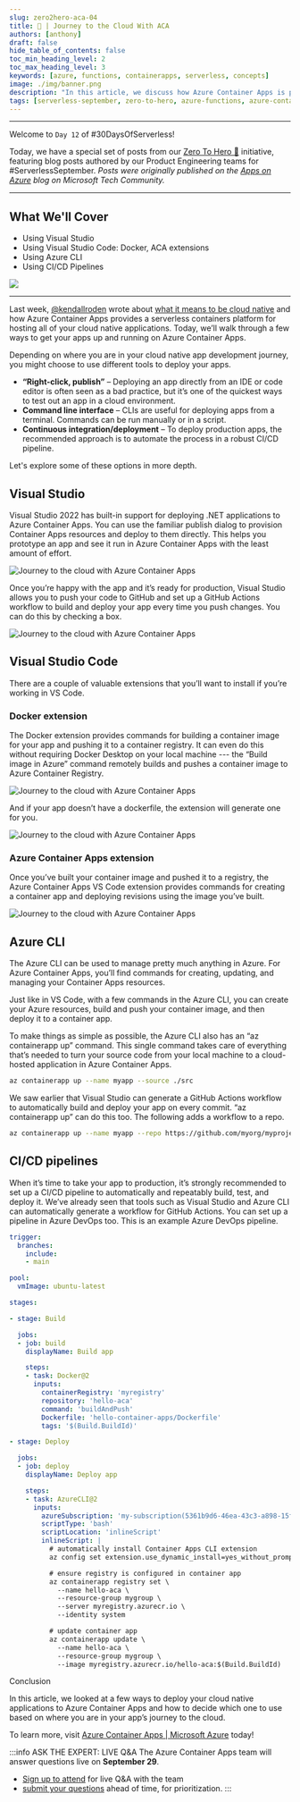 ```yaml
---
slug: zero2hero-aca-04
title: 🚀 | Journey to the Cloud With ACA
authors: [anthony]
draft: false
hide_table_of_contents: false
toc_min_heading_level: 2
toc_max_heading_level: 3
keywords: [azure, functions, containerapps, serverless, concepts]
image: ./img/banner.png
description: "In this article, we discuss how Azure Container Apps is purpose-built to support cloud native applications." 
tags: [serverless-september, zero-to-hero, azure-functions, azure-container-apps, dapr]
---
```


<head>
  <meta name="twitter:url" 
    content="https://azure.github.io/Cloud-Native/blog/zero2hero-aca-01" />
  <meta name="twitter:title" 
    content="#ZeroToHero: Go Cloud Native With Azure Container Apps" />
  <meta name="twitter:description" 
    content="#ZeroToHero: Go Cloud Native With Azure Container Apps" />
  <meta name="twitter:image"
    content="https://azure.github.io/Cloud-Native/img/banners/serverless-zero2hero.png" />
  <meta name="twitter:card" content="summary_large_image" />
  <meta name="twitter:creator" 
    content="@nitya" />
  <meta name="twitter:site" content="@AzureAdvocates" /> 
  <link rel="canonical" 
    href="https://techcommunity.microsoft.com/t5/apps-on-azure-blog/go-cloud-native-with-azure-container-apps/ba-p/3616407" />
</head>

---

Welcome to `Day 12` of #30DaysOfServerless!

Today, we have a special set of posts from our [Zero To Hero 🚀](/serverless-september/ZeroToHero) initiative, featuring blog posts authored by our Product Engineering teams for #ServerlessSeptember. _Posts were originally published on the [Apps on Azure](https://techcommunity.microsoft.com/t5/apps-on-azure-blog/journey-to-the-cloud-with-azure-container-apps/ba-p/3622609?WT.mc_id=javascript-74010-cxa) blog on Microsoft Tech Community._

---

## What We'll Cover
 * Using Visual Studio
 * Using Visual Studio Code: Docker, ACA extensions
 * Using Azure CLI
 * Using CI/CD Pipelines

![](./img/zero-to-hero-anthony.png)

---

Last week, [@kendallroden](https://techcommunity.microsoft.com/t5/user/viewprofilepage/user-id/296868?WT.mc_id=javascript-74010-cxa) wrote about [what it means to be cloud native](https://techcommunity.microsoft.com/t5/apps-on-azure-blog/go-cloud-native-with-azure-container-apps/ba-p/3616407) and how Azure Container Apps provides a serverless containers platform for hosting all of your cloud native applications. Today, we’ll walk through a few ways to get your apps up and running on Azure Container Apps.

Depending on where you are in your cloud native app development journey, you might choose to use different tools to deploy your apps.

 * **“Right-click, publish”** – Deploying an app directly from an IDE or code editor is often seen as a bad practice, but it’s one of the quickest ways to test out an app in a cloud environment.
 * **Command line interface** – CLIs are useful for deploying apps from a terminal. Commands can be run manually or in a script.
 * **Continuous integration/deployment** – To deploy production apps, the recommended approach is to automate the process in a robust CI/CD pipeline.
 
Let's explore some of these options in more depth.

## Visual Studio
 
Visual Studio 2022 has built-in support for deploying .NET applications to Azure Container Apps. You can use the familiar publish dialog to provision Container Apps resources and deploy to them directly. This helps you prototype an app and see it run in Azure Container Apps with the least amount of effort.

![Journey to the cloud with Azure Container Apps](./img/anthony-create-new.png)

Once you’re happy with the app and it’s ready for production, Visual Studio allows you to push your code to GitHub and set up a GitHub Actions workflow to build and deploy your app every time you push changes. You can do this by checking a box.

![Journey to the cloud with Azure Container Apps](./img/anthony-deployment-type.png)
 

## Visual Studio Code
 
There are a couple of valuable extensions that you’ll want to install if you’re working in VS Code.


### Docker extension
 
The Docker extension provides commands for building a container image for your app and pushing it to a container registry. It can even do this without requiring Docker Desktop on your local machine --- the “Build image in Azure” command remotely builds and pushes a container image to Azure Container Registry.

![Journey to the cloud with Azure Container Apps](./img/anthony-vscode-docker.png)

And if your app doesn’t have a dockerfile, the extension will generate one for you.

![Journey to the cloud with Azure Container Apps](./img/anthony-vscode-dockerfile.png)

### Azure Container Apps extension

Once you’ve built your container image and pushed it to a registry, the Azure Container Apps VS Code extension provides commands for creating a container app and deploying revisions using the image you’ve built.

![Journey to the cloud with Azure Container Apps](./img/anthony-aca-extension.png)


## Azure CLI
 

The Azure CLI can be used to manage pretty much anything in Azure. For Azure Container Apps, you’ll find commands for creating, updating, and managing your Container Apps resources.

Just like in VS Code, with a few commands in the Azure CLI, you can create your Azure resources, build and push your container image, and then deploy it to a container app.

To make things as simple as possible, the Azure CLI also has an “az containerapp up” command. This single command takes care of everything that’s needed to turn your source code from your local machine to a cloud-hosted application in Azure Container Apps.

```bash
az containerapp up --name myapp --source ./src
```
 
We saw earlier that Visual Studio can generate a GitHub Actions workflow to automatically build and deploy your app on every commit. “az containerapp up” can do this too. The following adds a workflow to a repo.

```bash
az containerapp up --name myapp --repo https://github.com/myorg/myproject
```

## CI/CD pipelines

When it’s time to take your app to production, it’s strongly recommended to set up a CI/CD pipeline to automatically and repeatably build, test, and deploy it. We’ve already seen that tools such as Visual Studio and Azure CLI can automatically generate a workflow for GitHub Actions. You can set up a pipeline in Azure DevOps too. This is an example Azure DevOps pipeline.

 
```yml
trigger:
  branches:
    include:
    - main

pool:
  vmImage: ubuntu-latest

stages:

- stage: Build

  jobs:
  - job: build
    displayName: Build app

    steps:
    - task: Docker@2
      inputs:
        containerRegistry: 'myregistry'
        repository: 'hello-aca'
        command: 'buildAndPush'
        Dockerfile: 'hello-container-apps/Dockerfile'
        tags: '$(Build.BuildId)'

- stage: Deploy

  jobs:
  - job: deploy
    displayName: Deploy app

    steps:
    - task: AzureCLI@2
      inputs:
        azureSubscription: 'my-subscription(5361b9d6-46ea-43c3-a898-15f14afb0db6)'
        scriptType: 'bash'
        scriptLocation: 'inlineScript'
        inlineScript: |
          # automatically install Container Apps CLI extension
          az config set extension.use_dynamic_install=yes_without_prompt

          # ensure registry is configured in container app
          az containerapp registry set \
            --name hello-aca \
            --resource-group mygroup \
            --server myregistry.azurecr.io \
            --identity system

          # update container app
          az containerapp update \
            --name hello-aca \
            --resource-group mygroup \
            --image myregistry.azurecr.io/hello-aca:$(Build.BuildId)
```

Conclusion
 

In this article, we looked at a few ways to deploy your cloud native applications to Azure Container Apps and how to decide which one to use based on where you are in your app’s journey to the cloud.

To learn more, visit [Azure Container Apps | Microsoft Azure](https://azure.microsoft.com/services/container-apps/?WT.mc_id=javascript-74010-cxa) today!

:::info ASK THE EXPERT: LIVE Q&A
The Azure Container Apps team will answer questions live on **September 29**. 
 * [Sign up to attend](https://reactor.microsoft.com/en-us/reactor/events/17004/?WT.mc_id=javascript-74010-ninarasi) for live Q&A with the team
 * [submit your questions](https://github.com/Azure/Cloud-Native/issues/new?assignees=&labels=ask+the+expert&template=---ask-the-expert-.md&title=%5BAsk+The+Expert%5D++) ahead of time, for prioritization.
:::